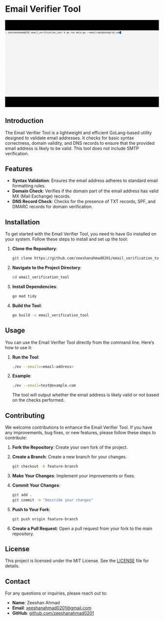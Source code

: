 # Email Verifier Tool

![Project Demo](assets/demo.gif)

## Introduction

The Email Verifier Tool is a lightweight and efficient GoLang-based utility designed to validate email addresses. It checks for basic syntax correctness, domain validity, and DNS records to ensure that the provided email address is likely to be valid. This tool does not include SMTP verification.

## Features

- **Syntax Validation**: Ensures the email address adheres to standard email formatting rules.
- **Domain Check**: Verifies if the domain part of the email address has valid MX (Mail Exchange) records.
- **DNS Record Check**: Checks for the presence of TXT records, SPF, and DMARC records for domain verification.

## Installation

To get started with the Email Verifier Tool, you need to have Go installed on your system. Follow these steps to install and set up the tool:

1. **Clone the Repository**:

    ```bash
    git clone https://github.com/zeeshanahmad0201/email_verification_tool.git
    ```

2. **Navigate to the Project Directory**:

    ```bash
    cd email_verification_tool
    ```

3. **Install Dependencies**:

    ```bash
    go mod tidy
    ```

4. **Build the Tool**:

    ```bash
    go build -o email_verification_tool
    ```

## Usage

You can use the Email Verifier Tool directly from the command line. Here’s how to use it:

1. **Run the Tool**:

    ```bash
    ./ev --email=<email-address>
    ```

2. **Example**:

    ```bash
    ./ev --email=test@example.com
    ```

   The tool will output whether the email address is likely valid or not based on the checks performed.

## Contributing

We welcome contributions to enhance the Email Verifier Tool. If you have any improvements, bug fixes, or new features, please follow these steps to contribute:

1. **Fork the Repository**: Create your own fork of the project.
2. **Create a Branch**: Create a new branch for your changes.

    ```bash
    git checkout -b feature-branch
    ```

3. **Make Your Changes**: Implement your improvements or fixes.
4. **Commit Your Changes**:

    ```bash
    git add .
    git commit -m "Describe your changes"
    ```

5. **Push to Your Fork**:

    ```bash
    git push origin feature-branch
    ```

6. **Create a Pull Request**: Open a pull request from your fork to the main repository.

## License

This project is licensed under the MIT License. See the [LICENSE](LICENSE) file for details.

## Contact

For any questions or inquiries, please reach out to:

- **Name**: Zeeshan Ahmad
- **Email**: [xeeshanahmad0201@gmail.com](mailto:xeeshanahmad0201@gmail.com)
- **GitHub**: [github.com/zeeshanahmad0201](https://github.com/zeeshanahmad0201)
